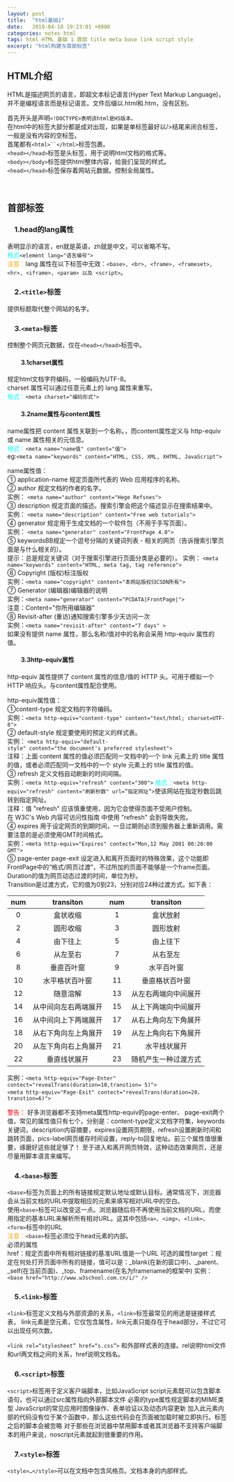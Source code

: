 ```yaml
---
layout: post
title:  "html基础1"
date:   2019-04-18 19:23:01 +0800
categories: notes html
tags: html HTML 基础 1 首部 title meta base link script style
excerpt: "html构建与首部标签"
---
```


## HTML介绍

HTML是描述网页的语言，即超文本标记语言(Hyper Text Markup Language)，并不是编程语言而是标记语言。文件后缀以.html和.htm，没有区别。  

首先开头是声明`<!DOCTYPE>表明该html是H5版本。`  
在html中的标签大部分都是成对出现，如果是单标签最好以/>结尾来闭合标签，一般是没有内容的空标签。  
首尾都有`<html>``</html>`标签包裹。  
`<head></head>`标签是头标签，用于说明html文档的格式等。  
`<body></body>`标签提供html整体内容，给我们呈现的样式。  
`<head></head>`标签保存着网站元数据。控制全局属性。

&emsp;  

## 首部标签

### &emsp;1.head的lang属性

表明显示的语言，en就是英语，zh就是中文，可以省略不写。  
<font color="aqua">格式</font>`<element lang="语言编号">`  
<font color="orange">注意：</font>lang 属性在以下标签中无效：`<base>, <br>, <frame>, <frameset>, <hr>, <iframe>, <param> 以及 <script>`。

### &emsp;2.`<title>`标签

提供标题取代整个网站的名字。

### &emsp;3.`<meta>`标签

控制整个网页元数据，仅在`<head></head>`标签中。

#### &emsp;&emsp; 3.1charset属性

规定html文档字符编码，一般编码为UTF-8。  
charset 属性可以通过任意元素上的 lang 属性来重写。  
<font color="aqua">格式：</font>`<meta charset="编码形式">`

#### &emsp;&emsp; 3.2name属性与content属性

name属性把 content 属性关联到一个名称。，而content属性定义与 http-equiv 或 name 属性相关的元信息。  
<font color="aqua">格式：</font>`<meta name="name值" content="值">`  
eg:`<meta name="keywords" content="HTML, CSS, XML, XHTML, JavaScript">`

name属性值：  
① application-name 规定页面所代表的 Web 应用程序的名称。  
② author 规定文档的作者的名字。  
实例： `<meta name="author" content="Hege Refsnes">`  
③ description 规定页面的描述。搜索引擎会把这个描述显示在搜索结果中。  
实例： `<meta name="description" content="Free web tutorials">`  
④ generator 规定用于生成文档的一个软件包（不用于手写页面）。  
实例： `<meta name="generator" content="FrontPage 4.0">`  
⑤ keywordsBB规定一个逗号分隔的关键词列表 - 相关的网页（告诉搜索引擎页面是与什么相关的）。  
提示：总是规定关键词（对于搜索引擎进行页面分类是必要的）。 
实例： `<meta name="keywords" content="HTML, meta tag, tag reference">`  
⑥ Copyright (版权)标注版权  
实例：`<meta name="copyright" content="本网站版权归CSDN所有">`  
⑦ Generator (编辑器)编辑器的说明  
实例：`<meta name="generator" content="PCDATA|FrontPage|">`  
注意：Content="你所用编辑器"  
⑧ Revisit-after (重访)通知搜索引擎多少天访问一次  
实例：`<meta name="revisit-after" content="7 days" >`  
如果没有提供 name 属性，那么名称/值对中的名称会采用 http-equiv 属性的值。  

#### &emsp;&emsp; 3.3http-equiv属性

http-equiv 属性提供了 content 属性的信息/值的 HTTP 头。可用于模拟一个 HTTP 响应头。与content属性配合使用。

http-equiv属性值：  
①content-type 规定文档的字符编码。  
实例：`<meta http-equiv="content-type" content="text/html; charset=UTF-8">`  
② default-style 规定要使用的预定义的样式表。  
实例：
`<meta http-equiv="default-style" content="the document's preferred stylesheet">`  
注释：上面 content 属性的值必须匹配同一文档中的一个 link 元素上的 title 属性的值，或者必须匹配同一文档中的一个 style 元素上的 title 属性的值。  
③ refresh 定义文档自动刷新的时间间隔。  
实例：`<meta http-equiv="refresh" content="300">`
<font color="aqua">格式：</font>`<meta http-equiv="refresh" content="刷新秒数" url=”指定网址”>`使该网站在指定秒数后跳转到指定网址。  
注释：值 "refresh" 应该慎重使用，因为它会使得页面不受用户控制。在 W3C's Web 内容可访问性指南 中使用 "refresh" 会到导致失败。  
④ expires 用于设定网页的到期时间，一旦过期则必须到服务器上重新调用。需要注意的是必须使用GMT时间格式。  
实例：`<meta http-equiv="Expires" contect="Mon,12 May 2001 00:20:00 GMT">`  
⑤ page-enter page-exit 设定进入和离开页面时的特殊效果，这个功能即FrontPage中的“格式/网页过渡”，不过所加的页面不能够是一个frame页面。Duration的值为网页动态过渡的时间，单位为秒。  
Transition是过渡方式，它的值为0到23，分别对应24种过渡方式。如下表：  

|  num  |  transiton  |  num  |  transiton  |
| :---: |    :----:   | :---: |    :----:   |
|   0   |   盒状收缩  |    1   |   盒状放射  |
|   2   |   圆形收缩  |    3   |   圆形放射  |
|   4   |   由下往上  |    5   |   由上往下  |
|   6   |   从左至右  |    7   |   从右至左  |
|   8   |  垂直百叶窗 |    9   |  水平百叶窗  |
|  10  |水平格状百叶窗|   11   |垂直格状百叶窗|
|  12  |   随意溶解  | 13 |从左右两端向中间展开|
|14|从中间向左右两端展开|15|从上下两端向中间展开|
|16|从中间向上下两端展开|17|从右上角向左下角展开|
|18|从右下角向左上角展开|19|从左上角向右下角展开|
|20|从左下角向右上角展开|  21  |  水平线状展开  |
| 22 |  垂直线状展开  | 23 |随机产生一种过渡方式|

实例：`<meta http-equiv="Page-Enter" contect="revealTrans(duration=10,transtion= 5)">`  
`<meta http-equiv="Page-Exit" contect="revealTrans(duration=20，transtion=6)">`  

<font color="red">警告：</font>
好多浏览器都不支持meta属性http-equiv的page-enter、 page-exit两个值，常见的属性值只有七个，分别是：content-type定义文档字符集，keywords关键词，description内容摘要，expires设置网页期限，refresh设置刷新时间和跳转页面，pics-label网页缓存时间设置，reply-to回复地址。前三个属性值很重要，琢磨好这些就足够了！
至于进入和离开网页特效，这种动态效果网页，还是尽量用脚本语言来编写。

### &emsp;4.`<base>`标签

`<base>`标签为页面上的所有链接规定默认地址或默认目标。通常情况下，浏览器会从当前文档的URL中提取相应的元素来填写相对URL中的空白。  
使用`<base>`标签可以改变这一点。浏览器随后将不再使用当前文档的URL，而使用指定的基本URL来解析所有相对URL。这其中包括`<a>`、`<img>`、`<link>`、`<form>`标签中的URL  
<font color="orange">注意：</font>`<base>`标签必须位于head元素的内部。  
必须的属性  
href：规定页面中所有相对链接的基准URL值是一个URL
可选的属性target ：规定在何处打开页面中所有的链接，值可以是：_blank(在新的窗口中)、_parent、_self(在当前页面)、_top、framename(在名为framename的框架中)
实例：`<base href="http://www.w3school.com.cn/i/" />`

### &emsp;5.`<link>`标签

`<link>`标签定义文档与外部资源的关系，`<link>`标签最常见的用途是链接样式表， link元素是空元素，它仅包含属性，link元素只能存在于head部分，不过它可以出现任何次数。  

`<link rel=“stylesheet” href=“s.css”>` 和外部样式表的连接。rel说明html文件和url两文档之间的关系，href说明文档名。

### &emsp;6.`<script>`标签

`<script>`标签用于定义客户端脚本，比如JavaScript
script元素既可以包含脚本语句，也可以通过src属性指向外部脚本文件
必需的type属性规定脚本的MIME类型
JavaScript的常见应用时图像操作、表单验证以及动态内容更新
加入此元素内部的代码没有位于某个函数中，那么这些代码会在页面被加载时被立即执行。<frameset>标签之后的脚本会被忽略
对于那些在浏览器中禁用脚本或者其浏览器不支持客户端脚本的用户来说，noscript元素就起到很重要的作用。

### &emsp;7.`<style>`标签

`<style>…</style>`可以在文档中包含风格页。文档本身的内部样式。
